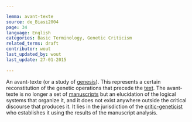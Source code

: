 ```yaml
---

lemma: avant-texte
source: de_Biasi2004
page: 34 
language: English
categories: Basic Terminology, Genetic Criticism
related_terms: draft
contributor: wout
last_updated_by: wout
last_update: 27-01-2015
        
---
```


An avant-texte (or a study of [genesis](genesis.html)). This represents a certain reconstitution of the genetic operations that precede the [text](text.html). The avant-texte is no longer a set of [manuscripts](manuscript.html) but an elucidation of the logical systems that organize it, and it does not exist anywhere outside the critical discourse that produces it. It lies in the jurisdiction of the [critic-geneticist](criticGenetic) who establishes it using the results of the manuscript analysis.

